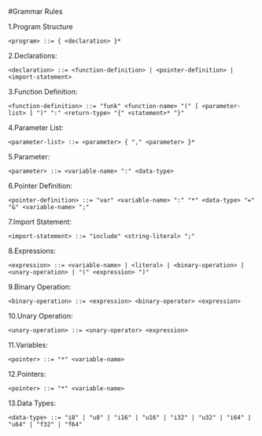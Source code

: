 #Grammar Rules

1.Program Structure

```bnf
<program> ::= { <declaration> }*
```

2.Declarations:
```bnf
<declaration> ::= <function-definition> | <pointer-definition> | <import-statement>
```

3.Function Definition:
```bnf
<function-definition> ::= "funk" <function-name> "(" [ <parameter-list> ] ")" ":" <return-type> "{" <statement>* "}"
```

4.Parameter List:
```bnf
<parameter-list> ::= <parameter> { "," <parameter> }*
```

5.Parameter:
```bnf
<parameter> ::= <variable-name> ":" <data-type>
```

6.Pointer Definition:
```bnf
<pointer-definition> ::= "var" <variable-name> ":" "*" <data-type> "=" "&" <variable-name> ";"
```

7.Import Statement:
```bnf
<import-statement> ::= "include" <string-literal> ";"
```

8.Expressions:
```bnf
<expression> ::= <variable-name> | <literal> | <binary-operation> | <unary-operation> | "(" <expression> ")"
```

9.Binary Operation:
```bnf
<binary-operation> ::= <expression> <binary-operator> <expression>
```

10.Unary Operation:
```bnf
<unary-operation> ::= <unary-operator> <expression>
```

11.Variables:
```bnf
<pointer> ::= "*" <variable-name>
```

12.Pointers:
```bnf
<pointer> ::= "*" <variable-name>
```

13.Data Types:
```bnf
<data-type> ::= "i8" | "u8" | "i16" | "u16" | "i32" | "u32" | "i64" | "u64" | "f32" | "f64"
```